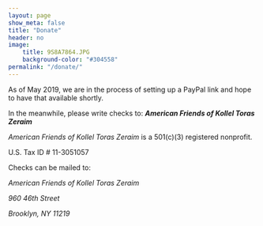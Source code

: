 ```yaml
---
layout: page
show_meta: false
title: "Donate"
header: no
image:
    title: 9S8A7864.JPG
    background-color: "#304558"
permalink: "/donate/"
---
```

As of May 2019, we are in the process of setting up a PayPal link and hope to have that available shortly.

In the meanwhile, please write checks to:  _**American Friends of Kollel Toras Zeraim**_

*American Friends of Kollel Toras Zeraim* is a 501(c)(3) registered nonprofit.

U.S. Tax ID # 11-3051057


Checks can be mailed to:

*American Friends of Kollel Toras Zeraim*

*960 46th Street*

*Brooklyn, NY 11219*
